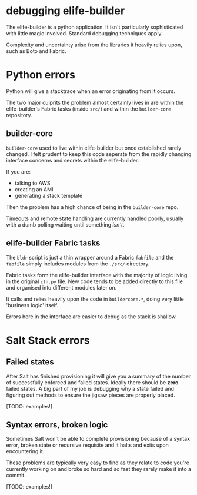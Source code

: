 # debugging elife-builder

The elife-builder is a python application. It isn't particularly sophisticated 
with little magic involved. Standard debugging techniques apply.

Complexity and uncertainty arise from the libraries it heavily relies upon, such 
as Boto and Fabric.

# Python errors

Python will give a stacktrace when an error originating from it occurs. 

The two major culprits the problem almost certainly lives in are within the 
elife-builder's Fabric tasks (inside `src/`) and within the `builder-core` 
repository.

## builder-core

`builder-core` used to live within elife-builder but once established rarely 
changed. I felt prudent to keep this code seperate from the rapidly changing 
interface concerns and secrets within the elife-builder. 

If you are:

* talking to AWS
* creating an AMI
* generating a stack template

Then the problem has a high chance of being in the `builder-core` repo.

Timeouts and remote state handling are currently handled poorly, usually with a 
dumb polling waiting until something _isn't_.

## elife-builder Fabric tasks

The `bldr` script is just a thin wrapper around a Fabric `fabfile` and the 
`fabfile` simply includes modules from the `./src/` directory.

Fabric tasks form the elife-builder interface with the majority of logic living 
in the original `cfn.py` file. New code tends to be added directly to this file 
and organised into different modules later on. 

It calls and relies heavily upon the code in `buildercore.*`, doing very little 
'business logic' itself. 

Errors here in the interface are easier to debug as the stack is shallow.

# Salt Stack errors

## Failed states

After Salt has finished provisioning it will give you a summary of the number of 
successfully enforced and failed states. Ideally there should be __zero__ failed 
states. A big part of my job is debugging why a state failed and figuring out 
methods to ensure the jigsaw pieces are properly placed.

[TODO: examples!]

## Syntax errors, broken logic

Sometimes Salt won't be able to complete provisioning because of a syntax error, 
broken state or recursive requisite and it halts and exits upon encountering it.

These problems are typically very easy to find as they relate to code you're 
currently working on and broke so hard and so fast they rarely make it into a 
commit.

[TODO: examples!]
